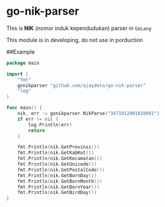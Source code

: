 # go-nik-parser

This is **NIK** (nomor induk kependudukan) parser in `GoLang`

This module is in developing, do not use in porduction

##Example

```go
package main

import (
	"fmt"
	gonikparser "github.com/ajaydeta/go-nik-parser"
	"log"
)

func main() {
	nik, err := gonikparser.NikParse("3671012001010001")
	if err != nil {
		log.Println(err)
		return
	}

	fmt.Println(nik.GetProvinsi())
	fmt.Println(nik.GetKabKot())
	fmt.Println(nik.GetKecamatan())
	fmt.Println(nik.GetUnicode())
	fmt.Println(nik.GetPostalCode())
	fmt.Println(nik.GetBornDay())
	fmt.Println(nik.GetBornMonth())
	fmt.Println(nik.GetBornYear())
	fmt.Println(nik.GetBirdDay())
}

```

